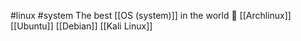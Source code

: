 #linux #system
The best [[OS (system)]] in the world 💙
[[Archlinux]] [[Ubuntu]] [[Debian]] [[Kali Linux]]
